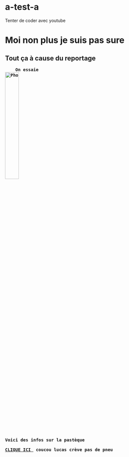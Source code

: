 # a-test-a
<html>
<head>
Tenter de coder avec youtube
</head>
<body>
<h1> Moi non plus je suis pas sure 
</h1>
<h2>Tout ça à cause du reportage
</h2>
<strong>
<pre>    On essaie 
<img src="https://th.bing.com/th/id/OIP.iXD-mHdWghHNQTJuACwH5QHaHa?w=211&h=211&c=7&o=5&dpr=1.25&pid=1.7" alt="Photo de cocker" width=30%/>

 Voici des infos sur la pastèque <a href= "https://fr.wikipedia.org/wiki/Past%C3%A8que#:~:text=La%20past%C3%A8que%20%28Citrullus%20lanatus%20%28%20Thunb.%29%20Matsum.%20%26,ou%20blanche%20et%20%C3%A0%20graines%20noires%20ou%20rouges"> CLIQUE ICI </a>
 coucou lucas 
 crève pas de pneu 
</pre></strong>

</body>
</html>


